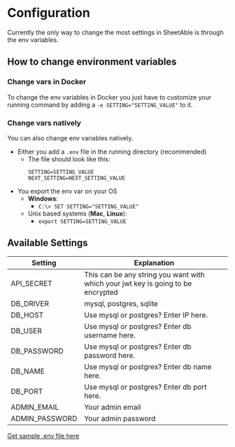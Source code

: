# Configuration
Currently the only way to change the most settings in SheetAble is through the env variables.

## How to change environment variables

### Change vars in Docker
To change the env variables in Docker you just have to customize your running command by adding a `-e SETTING="SETTING_VALUE"` to it.

### Change vars natively
You can also change env variables natively. 
- Either you add a `.env` file in the running directory (recommended)
  - The file should look like this:
	```env
	SETTING=SETTING_VALUE
	NEXT_SETTING=NEXT_SETTING_VALUE
	```
- You export the env var on your OS
  - **Windows**:
     - `C:\> SET SETTING="SETTING_VALUE"`
   - Unix based systems (**Mac**, **Linux**):
     - `export SETTING=SETTING_VALUE`

## Available Settings
| Setting        | Explanation                                                                      |
|----------------|----------------------------------------------------------------------------------|
| API_SECRET     | This can be any string you want with which your jwt key is going to be encrypted |
| DB_DRIVER      | mysql, postgres, sqlite                                                          |
| DB_HOST        | Use mysql or postgres? Enter IP here.                                            |
| DB_USER        | Use mysql or postgres? Enter db username here.                                   |
| DB_PASSWORD    | Use mysql or postgres? Enter db password here.                                   |
| DB_NAME        | Use mysql or postgres? Enter db name here.                                       |
| DB_PORT        | Use mysql or postgres? Enter db port here.                                       |
| ADMIN_EMAIL    | Your admin email                                                                 |
| ADMIN_PASSWORD | Your admin password                                                              |

[Get sample .env file here](https://raw.githubusercontent.com/SheetAble/SheetAble-Documentations/main/static/files/.env.sample)